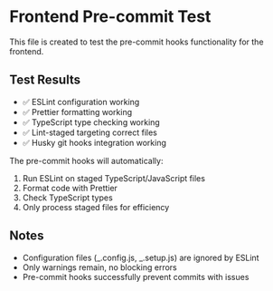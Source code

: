 # Frontend Pre-commit Test

This file is created to test the pre-commit hooks functionality for the frontend.

## Test Results

- ✅ ESLint configuration working
- ✅ Prettier formatting working
- ✅ TypeScript type checking working
- ✅ Lint-staged targeting correct files
- ✅ Husky git hooks integration working

The pre-commit hooks will automatically:

1. Run ESLint on staged TypeScript/JavaScript files
2. Format code with Prettier
3. Check TypeScript types
4. Only process staged files for efficiency

## Notes

- Configuration files (_.config.js, _.setup.js) are ignored by ESLint
- Only warnings remain, no blocking errors
- Pre-commit hooks successfully prevent commits with issues
